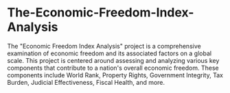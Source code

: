 # The-Economic-Freedom-Index-Analysis


The "Economic Freedom Index Analysis" project is a comprehensive examination of economic freedom and its associated factors on a global scale. This project is centered around assessing and analyzing various key components that contribute to a nation's overall economic freedom. These components include World Rank, Property Rights, Government Integrity, Tax Burden, Judicial Effectiveness, Fiscal Health, and more.

